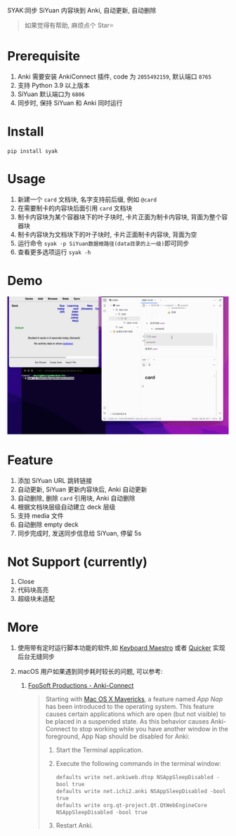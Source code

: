 SYAK:同步 SiYuan 内容块到 Anki, 自动更新, 自动删除

> 如果觉得有帮助, 麻烦点个 Star⭐
>

# Prerequisite

1. Anki 需要安装 AnkiConnect 插件, code 为 `2055492159`​​​​, 默认端口 `8765`​​​​
2. 支持 Python 3.9 以上版本
3. SiYuan 默认端口为 `6806`​​​​
4. 同步时, 保持 SiYuan 和 Anki 同时运行

# Install

```
pip install syak
```

# Usage

1. 新建一个 `card`​ ​文档块, 名字支持前后缀, 例如 `@card`​​
2. 在需要制卡的内容块后面引用 `card`​ ​文档块
3. 制卡内容块为某个容器块下的叶子块时, 卡片正面为制卡内容块, 背面为整个容器块
4. 制卡内容块为文档块下的叶子块时, 卡片正面制卡内容块, 背面为空
5. 运行命令 `syak -p SiYuan数据根路径(data目录的上一级)`​ ​即可同步
6. 查看更多选项运行 `syak -h`​​

# Demo

​![demo](demo.gif)​

# Feature

1. 添加 SiYuan URL 跳转链接
2. 自动更新, SiYuan 更新内容块后, Anki 自动更新
3. 自动删除, 删除 `card`​ ​引用块, Anki 自动删除
4. 根据文档块层级自动建立 deck 层级
5. 支持 media 文件
6. 自动删除 empty deck
7. 同步完成时, 发送同步信息给 SiYuan, 停留 5s

# Not Support (currently)

1. Close
2. 代码块高亮
3. 超级块未适配

# More

1. 使用带有定时运行脚本功能的软件,如 [Keyboard Maestro](https://www.keyboardmaestro.com/main/) 或者 [Quicker](https://getquicker.net/) 实现后台无缝同步
2. macOS 用户如果遇到同步耗时较长的问题, 可以参考:

   1. [FooSoft Productions - Anki-Connect](https://foosoft.net/projects/anki-connect/)

      > Starting with [Mac OS X Mavericks](https://en.wikipedia.org/wiki/OS_X_Mavericks), a feature named *App Nap* has been introduced to the operating system. This feature causes certain applications which are open (but not visible) to be placed in a suspended state. As this behavior causes Anki-Connect to stop working while you have another window in the foreground, App Nap should be disabled for Anki:
      >
      > 1. Start the Terminal application.
      > 2. Execute the following commands in the terminal window:
      >
      >    ```
      >    defaults write net.ankiweb.dtop NSAppSleepDisabled -bool true
      >    defaults write net.ichi2.anki NSAppSleepDisabled -bool true
      >    defaults write org.qt-project.Qt.QtWebEngineCore NSAppSleepDisabled -bool true
      >    ```
      > 3. Restart Anki.
      >

‍